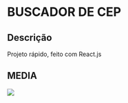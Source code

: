 # BUSCADOR DE CEP

## Descrição
<p>Projeto rápido, feito com React.js</p>


## MEDIA

<img src='./assets/toReadme/buscadorCep.jpg'/>
